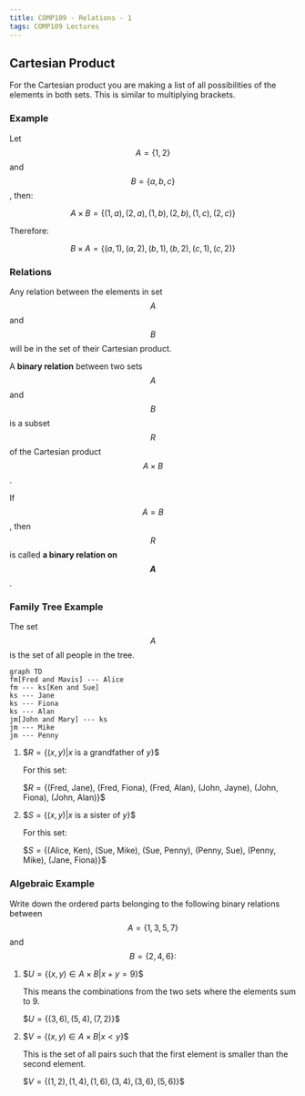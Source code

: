 ```yaml
---
title: COMP109 - Relations - 1
tags: COMP109 Lectures
---
```

## Cartesian Product
For the Cartesian product you are making a list of all possibilities of the elements in both sets. This is similar to multiplying brackets.

### Example
Let $$A=\{1,2\}$$ and $$B=\{a,b,c\}$$, then:

$$A\times B = \{(1,a),(2,a),(1,b),(2,b),(1,c),(2,c)\}$$

Therefore:

$$B\times A = \{(a,1),(a,2),(b,1),(b,2),(c,1),(c,2)\}$$

### Relations
Any relation between the elements in set $$A$$ and $$B$$ will be in the set of their Cartesian product.

A **binary relation** between two sets $$A$$ and $$B$$ is a subset $$R$$ of the Cartesian product $$A\times B$$.

If $$A=B$$, then $$R$$ is called **a binary relation on $$A$$**.

### Family Tree Example
The set $$A$$ is the set of all people in the tree.

```mermaid
graph TD
fm[Fred and Mavis] --- Alice
fm --- ks[Ken and Sue]
ks --- Jane
ks --- Fiona
ks --- Alan
jm[John and Mary] --- ks
jm --- Mike
jm --- Penny
```

1. \$$R=\{(x,y)\vert x\text{ is a grandfather of } y\}$$

	For this set:

	\$$R=\{\text{(Fred, Jane), (Fred, Fiona), (Fred, Alan), (John, Jayne), (John, Fiona), (John, Alan)}\}$$

2. \$$S=\{(x,y)\vert x\text{ is a sister of } y\}$$

	For this set:

	\$$S=\{\text{(Alice, Ken), (Sue, Mike), (Sue, Penny), (Penny, Sue), (Penny, Mike), (Jane, Fiona)}\}$$

### Algebraic Example
Write down the ordered parts belonging to the following binary relations between $$A=\{1,3,5,7\}$$ and $$B=\{2,4,6\}:$$

1. \$$U=\{(x,y)\in A\times B \vert x + y = 9\}$$

	This means the combinations from the two sets where the elements sum to 9.

	\$$U=\{(3,6),(5,4),(7,2)\}$$

2. \$$V=\{(x,y)\in A\times B \vert x < y \}$$

	This is the set of all pairs such that the first element is smaller than the second element.

	\$$V=\{(1,2),(1,4),(1,6),(3,4),(3,6),(5,6)\}$$
